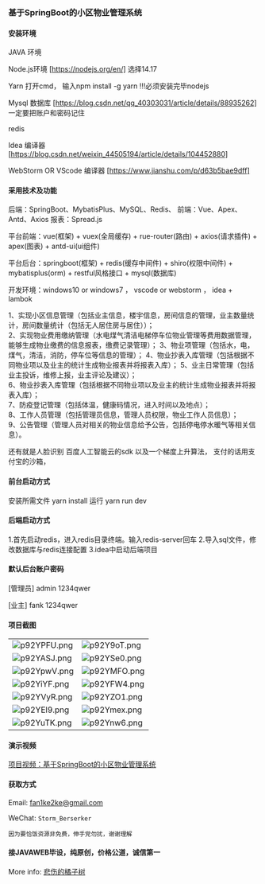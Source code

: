 ### 基于SpringBoot的小区物业管理系统

#### 安装环境

JAVA 环境 

Node.js环境 [https://nodejs.org/en/] 选择14.17

Yarn 打开cmd， 输入npm install -g yarn !!!必须安装完毕nodejs

Mysql 数据库 [https://blog.csdn.net/qq_40303031/article/details/88935262] 一定要把账户和密码记住

redis

Idea 编译器 [https://blog.csdn.net/weixin_44505194/article/details/104452880]

WebStorm OR VScode 编译器 [https://www.jianshu.com/p/d63b5bae9dff]

#### 采用技术及功能

后端：SpringBoot、MybatisPlus、MySQL、Redis、
前端：Vue、Apex、Antd、Axios
报表：Spread.js

平台前端：vue(框架) + vuex(全局缓存) + rue-router(路由) + axios(请求插件) + apex(图表)  + antd-ui(ui组件)

平台后台：springboot(框架) + redis(缓存中间件) + shiro(权限中间件) + mybatisplus(orm) + restful风格接口 + mysql(数据库)

开发环境：windows10 or windows7 ， vscode or webstorm ， idea + lambok

1、实现小区信息管理（包括业主信息，楼宇信息，房间信息的管理，业主数量统计，房间数量统计（包括无人居住房与居住））；                                                                                               
2、实现物业费用缴纳管理（水电煤气清洁电梯停车位物业管理等费用数据管理，能够生成物业缴费的信息报表，缴费记录管理）；
3、物业项管理（包括水，电，煤气，清洁，消防，停车位等信息的管理）；
4、物业抄表入库管理（包括根据不同物业项以及业主的统计生成物业报表并将报表入库）；
5、业主日常管理（包括业主投诉，维修上报，业主评论及建议）；                                                                         
6、物业抄表入库管理（包括根据不同物业项以及业主的统计生成物业报表并将报表入库）；              
7、防疫登记管理（包括体温，健康码情况，进入时间以及地点）；                                                                        
8、工作人员管理（包括管理员信息，管理人员权限，物业工作人员信息）；              
9、公告管理（管理人员对相关的物业信息给予公告，包括停电停水暖气等相关信息）。

还有就是人脸识别  百度人工智能云的sdk 
以及一个梯度上升算法，
支付的话用支付宝的沙箱，


#### 前台启动方式

安装所需文件 yarn install 
运行 yarn run dev

#### 后端启动方式

1.首先启动redis，进入redis目录终端。输入redis-server回车
2.导入sql文件，修改数据库与redis连接配置
3.idea中启动后端项目

#### 默认后台账户密码

[管理员]
admin
1234qwer

[业主]
fank
1234qwer

#### 项目截图

|  |  |
|---------------------|---------------------|
|![p92YPFU.png](https://s1.ax1x.com/2023/05/15/p92YPFU.png) | ![p92Y9oT.png](https://s1.ax1x.com/2023/05/15/p92Y9oT.png) |
|![p92YASJ.png](https://s1.ax1x.com/2023/05/15/p92YASJ.png) | ![p92YSe0.png](https://s1.ax1x.com/2023/05/15/p92YSe0.png) |
|![p92YpwV.png](https://s1.ax1x.com/2023/05/15/p92YpwV.png) | ![p92YMFO.png](https://s1.ax1x.com/2023/05/15/p92YMFO.png) |
|![p92YiYF.png](https://s1.ax1x.com/2023/05/15/p92YiYF.png) | ![p92YFW4.png](https://s1.ax1x.com/2023/05/15/p92YFW4.png) |
|![p92YVyR.png](https://s1.ax1x.com/2023/05/15/p92YVyR.png) | ![p92YZO1.png](https://s1.ax1x.com/2023/05/15/p92YZO1.png) |
|![p92YEl9.png](https://s1.ax1x.com/2023/05/15/p92YEl9.png) | ![p92Ymex.png](https://s1.ax1x.com/2023/05/15/p92Ymex.png) |
|![p92YuTK.png](https://s1.ax1x.com/2023/05/15/p92YuTK.png) | ![p92Ynw6.png](https://s1.ax1x.com/2023/05/15/p92Ynw6.png) |

#### 演示视频

[项目视频：基于SpringBoot的小区物业管理系统](https://www.bilibili.com/video/BV1yu411v7oZ/)

#### 获取方式

Email: fan1ke2ke@gmail.com

WeChat: `Storm_Berserker`

`因为要恰饭资源非免费，伸手党勿扰，谢谢理解`

#### 接JAVAWEB毕设，纯原创，价格公道，诚信第一

More info: [悲伤的橘子树](https://berserker287.github.io/)
